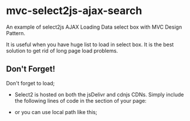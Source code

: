 # mvc-select2js-ajax-search

An example of select2js AJAX Loading Data select box with MVC Design Pattern.

It is useful when you have huge list to load in select box. It is the best solution to get rid of long page load problems.

## Don't Forget!

Don't forget to load;

* Select2 is hosted on both the jsDelivr and cdnjs CDNs. Simply include the following lines of code in the <head> section of your page:

<link href="https://cdn.jsdelivr.net/npm/select2@4.1.0-rc.0/dist/css/select2.min.css" rel="stylesheet" />
<script src="https://cdn.jsdelivr.net/npm/select2@4.1.0-rc.0/dist/js/select2.min.js"></script>

* or you can use local path like this;

<link href="path/to/select2.min.css" rel="stylesheet" />
<script src="path/to/select2.min.js"></script>


